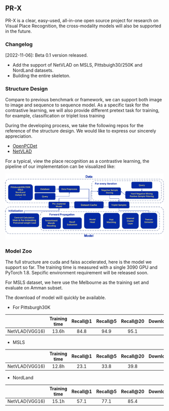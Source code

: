 ## PR-X

PR-X is a clear, easy-used, all-in-one open source project for research on Visual Place Recognition, the cross-modality models will also be supported in the future.

### Changelog

[2022-11-06]: Beta 0.1 version released.

* Add the support of NetVLAD on MSLS, Pittsbuigh30/250K and NordLand datasets.
* Building the entire skeleton.

### Structure Design

Compare to previous benchmark or framework, we can support both image to image and sequence to sequence model. As a specific task for the contrastive learning, we will also provide different pretext task for training, for example, classification or triplet loss training

During the developing process, we take the following repos for the reference of the structure design. We would like to express our sincerely appreciation.

- [OpenPCDet](https://github.com/open-mmlab/OpenPCDet)
- [NetVLAD](https://github.com/Nanne/pytorch-NetVlad)

For a typical, view the place recognition as a contrastive learning, the pipeline of our implementation can be visualized like: 

<p align="center">
  <img src="./figure/RePresentationLearning_Structure.png">
</p>


### Model Zoo

The full structure are cuda and faiss accelerated, here is the model we support so far. The training time is measured with a single 3090 GPU and PyTorch 1.8. Sepcific environment requirement will be released soon.

For MSLS dataset, we here use the Melbourne as the training set and evaluate on Amman subset.

The download of model will quickly be available.


- For Pittsburgh30K

|                | Training time | Recall@1 | Recall@5 | Recall@20 | Download |
| :------------: | :-----------: | :------: | :------: | :-------: | :------: |
| NetVLAD(VGG16) |     13.6h     |   84.8   |   94.9   |   95.1    |          |

- MSLS

|                | Training time | Recall@1 | Recall@5 | Recall@20 | Download |
| :------------: | :-----------: | :------: | :------: | :-------: | :------: |
| NetVLAD(VGG16) |     12.8h     |   23.1   |   33.8   |   39.8    |          |

- NordLand

|                | Training time | Recall@1 | Recall@5 | Recall@20 | Download |
| -------------- | :-----------: | :------: | :------: | :-------: | :------: |
| NetVLAD(VGG16) |     15.1h     |   57.1   |   77.1   |   85.4    |          |
